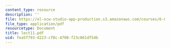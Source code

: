 ```yaml
---
content_type: resource
description: ''
file: https://ol-ocw-studio-app-production.s3.amazonaws.com/courses/6-896-theory-of-parallel-hardware-sma-5511-spring-2004/fea5f793d223cf8c4708f23c861df54b_lect11.pdf
file_type: application/pdf
resourcetype: Document
title: lect11.pdf
uid: fea5f793-d223-cf8c-4708-f23c861df54b
---
```

